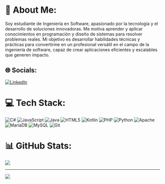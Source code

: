 # 💫 About Me:
Soy estudiante de Ingeniería en Software, apasionado por la tecnología y el desarrollo de soluciones innovadoras. Me motiva aprender y aplicar conocimientos en programación y diseño de sistemas para resolver problemas reales. Mi objetivo es desarrollar habilidades técnicas y prácticas para convertirme en un profesional versátil en el campo de la ingeniería de software, capaz de crear aplicaciones eficientes y escalables que generen impacto.


## 🌐 Socials:
[![LinkedIn](https://img.shields.io/badge/LinkedIn-%230077B5.svg?logo=linkedin&logoColor=white)](https://linkedin.com/in/www.linkedin.com/in/sánchez-peñuñuri-miguel-ángel-189291325) 

# 💻 Tech Stack:
![C#](https://img.shields.io/badge/c%23-%23239120.svg?style=flat&logo=csharp&logoColor=white) ![JavaScript](https://img.shields.io/badge/javascript-%23323330.svg?style=flat&logo=javascript&logoColor=%23F7DF1E) ![Java](https://img.shields.io/badge/java-%23ED8B00.svg?style=flat&logo=openjdk&logoColor=white) ![HTML5](https://img.shields.io/badge/html5-%23E34F26.svg?style=flat&logo=html5&logoColor=white) ![Kotlin](https://img.shields.io/badge/kotlin-%237F52FF.svg?style=flat&logo=kotlin&logoColor=white) ![PHP](https://img.shields.io/badge/php-%23777BB4.svg?style=flat&logo=php&logoColor=white) ![Python](https://img.shields.io/badge/python-3670A0?style=flat&logo=python&logoColor=ffdd54) ![Apache](https://img.shields.io/badge/apache-%23D42029.svg?style=flat&logo=apache&logoColor=white) ![MariaDB](https://img.shields.io/badge/MariaDB-003545?style=flat&logo=mariadb&logoColor=white) ![MySQL](https://img.shields.io/badge/mysql-4479A1.svg?style=flat&logo=mysql&logoColor=white) ![Git](https://img.shields.io/badge/git-%23F05033.svg?style=flat&logo=git&logoColor=white)
# 📊 GitHub Stats:
![](https://github-readme-stats.vercel.app/api/top-langs/?username=M1key2&theme=dark&hide_border=false&include_all_commits=true&count_private=false&layout=compact)

---
[![](https://visitcount.itsvg.in/api?id=M1key2&icon=0&color=0)](https://visitcount.itsvg.in)
